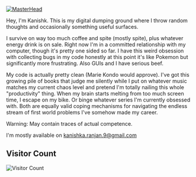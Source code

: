 [![MasterHead](https://i.imgur.com/1ZvVkDc.gif)]()

Hey, I'm Kanishk. This is my digital dumping ground where I throw random thoughts and occasionally something useful surfaces.

I survive on way too much coffee and spite (mostly spite), plus whatever energy drink is on sale. Right now I'm in a committed relationship with my computer, though it's pretty one sided so far. I have this weird obsession with collecting bugs in my code honestly at this point it's like Pokemon but significantly more frustrating. Also GUIs and I have serious beef.

My code is actually pretty clean (Marie Kondo would approve). I've got this growing pile of books that judge me silently while I put on whatever music matches my current chaos level and pretend I'm totally nailing this whole "productivity" thing. When my brain starts melting from too much screen time, I escape on my bike. Or binge whatever series I'm currently obsessed with. Both are equally valid coping mechanisms for navigating the endless stream of first world problems I've somehow made my career.

Warning: May contain traces of actual competence.

I'm mostly available on kanishka.ranjan.9@gmail.com

<div align="center">
<!-- <img align="center" width="400" src="https://upload.wikimedia.org/wikipedia/commons/6/6f/Programming123najra.gif" alt="coding"> -->
</div>

<!-- <p align="left"> <img src="https://komarev.com/ghpvc/?username=kanishkk-1&label=Profile%20views&color=0e75b6&style=flat" alt="kanishkk-1" /> </p> -->

<!-- <p align="left"> <a href="https://github.com/ryo-ma/github-profile-trophy"><img src="https://github-profile-trophy.vercel.app/?username=kanishkk-1" alt="kanishkk-1" /></a> </p> -->

<h2>Visitor Count</h2>

![Visitor Count](https://count.getloli.com/get/@Kanishkk-1?theme=booru-lewd)



 <!-- ![a](https://spotify-recently-played-readme.vercel.app/api?user=phgozba4jodlx0mkwrhk8x73k&count=4) 
